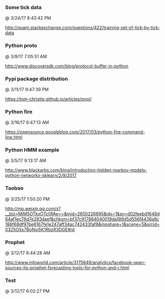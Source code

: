 ﻿

### Some tick data
@ 3/24/17 8:43:42 PM

http://quant.stackexchange.com/questions/422/training-set-of-tick-by-tick-data




### Python proto
@ 3/9/17 7:05:51 AM

http://www.discoversdk.com/blog/protocol-buffer-in-python




### Pypi package distribution
@ 3/11/17 9:47:39 PM

https://tom-christie.github.io/articles/pypi/




### Python fire
@ 3/16/17 6:47:13 AM

https://opensource.googleblog.com/2017/03/python-fire-command-line.html




### Python HMM example
@ 3/5/17 9:13:17 AM

http://www.blackarbs.com/blog/introduction-hidden-markov-models-python-networkx-sklearn/2/9/2017




### Taobao
@ 3/25/17 1:50:20 PM

http://mp.weixin.qq.com/s?__biz=MjM5OTkxOTc0Mw==&mid=2650226695&idx=1&sn=d02feebd1648d64af1ec78d7e283daef&chksm=bf37c917884040019da189d5d556f4436a8c186f68df97be6167fe1e247aff34ac742433faf8&mpshare=1&scene=5&srcid=0325O5s7BoNyi5K1RbzR3DGE#rd



### Prophet
@ 3/12/17 8:44:28 AM

http://www.infoworld.com/article/3175649/analytics/facebook-open-sources-its-prophet-forecasting-tools-for-python-and-r.html



### Test
@ 3/12/17 6:02:27 PM




